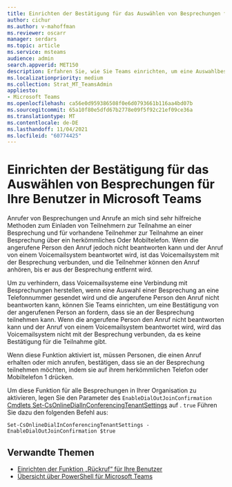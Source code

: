 ```yaml
---
title: Einrichten der Bestätigung für das Auswählen von Besprechungen für Ihre Benutzer in Microsoft Teams
author: cichur
ms.author: v-mahoffman
ms.reviewer: oscarr
manager: serdars
ms.topic: article
ms.service: msteams
audience: admin
search.appverid: MET150
description: Erfahren Sie, wie Sie Teams einrichten, um eine Auswahlbestätigung an fordern, um zu verhindern, dass Voicemailsysteme eine Verbindung mit Besprechungen herstellen, wenn die angerufene Person den Anruf nicht beantworten kann.
ms.localizationpriority: medium
ms.collection: Strat_MT_TeamsAdmin
appliesto:
- Microsoft Teams
ms.openlocfilehash: ca56e0d959386508f0e6d0793661b116aa4bd07b
ms.sourcegitcommit: 65a10f80e5dfd67b2778e09f5f92c21ef09ce36a
ms.translationtype: MT
ms.contentlocale: de-DE
ms.lasthandoff: 11/04/2021
ms.locfileid: "60774425"
---
```

# <a name="set-up-meeting-dial-out-confirmation-for-your-users-in-microsoft-teams"></a>Einrichten der Bestätigung für das Auswählen von Besprechungen für Ihre Benutzer in Microsoft Teams

Anrufer von Besprechungen und Anrufe an mich sind sehr hilfreiche Methoden zum Einladen von Teilnehmern zur Teilnahme an einer Besprechung und für vorhandene Teilnehmer zur Teilnahme an einer Besprechung über ein herkömmliches Oder Mobiltelefon. Wenn die angerufene Person den Anruf jedoch nicht beantworten kann und der Anruf von einem Voicemailsystem beantwortet wird, ist das Voicemailsystem mit der Besprechung verbunden, und die Teilnehmer können den Anruf anhören, bis er aus der Besprechung entfernt wird.

Um zu verhindern, dass Voicemailsysteme eine Verbindung mit Besprechungen herstellen, wenn eine Auswahl einer Besprechung an eine Telefonnummer gesendet wird und die angerufene Person den Anruf nicht beantworten kann, können Sie Teams einrichten, um eine Bestätigung von der angerufenen Person an fordern, dass sie an der Besprechung teilnehmen kann. Wenn die angerufene Person den Anruf nicht beantworten kann und der Anruf von einem Voicemailsystem beantwortet wird, wird das Voicemailsystem nicht mit der Besprechung verbunden, da es keine Bestätigung für die Teilnahme gibt.

Wenn diese Funktion aktiviert ist, müssen Personen, die einen Anruf erhalten oder mich anrufen, bestätigen, dass sie an der Besprechung teilnehmen möchten, indem sie auf ihrem herkömmlichen Telefon oder Mobiltelefon 1 drücken.

Um diese Funktion für alle Besprechungen in Ihrer Organisation zu aktivieren, legen Sie den Parameter des ```EnableDialOutJoinConfirmation``` [Cmdlets Set-CsOnlineDialInConferencingTenantSettings](/powershell/module/skype/set-csonlinedialinconferencingtenantsettings?view=skype-ps) auf . ```true``` Führen Sie dazu den folgenden Befehl aus:

```
Set-CsOnlineDialInConferencingTenantSettings -EnableDialOutJoinConfirmation $true
```

## <a name="related-topics"></a>Verwandte Themen

- [Einrichten der Funktion „Rückruf“ für Ihre Benutzer](set-up-the-call-me-feature-for-your-users.md)
- [Übersicht über PowerShell für Microsoft Teams](teams-powershell-overview.md)
